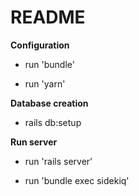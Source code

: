 # README

**Configuration**

- run 'bundle'

- run 'yarn'

**Database creation**

- rails db:setup

**Run server**

- run 'rails server'

- run 'bundle exec sidekiq'
